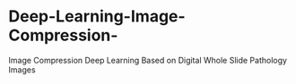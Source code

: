 # Deep-Learning-Image-Compression-
Image Compression Deep Learning Based on Digital Whole Slide Pathology Images
